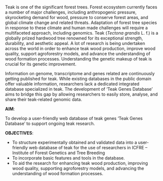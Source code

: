 Teak is one of the significant forest trees. Forest ecosystem currently faces a number of major challenges, including anthropogenic pressure, skyrocketing demand for wood, pressure to conserve forest areas, and global climate change and related threats. 
Adaptation of forest tree species in response to these climate and human made challenges will require a multifaceted approach, including genomics.
Teak (*Tectona grandis* L. f.) is a globally prized hardwood tree renowned for its exceptional strength, durability, and aesthetic appeal. 
A lot of research is being undertaken across the world in order to enhance teak wood production, improve wood quality, support agroforestry models, and advance the understanding of wood formation processes. 
Understanding the genetic makeup of teak is crucial for its genetic improvement.

Information on genome, transcriptome and genes related are continuously getting published for teak. 
While existing databases in the public domain offer valuable information, researchers lack a dedicated integrated database specialized in teak. 
The development of ‘Teak Genes Database’ aims to bridge this gap by allowing researchers to easily store, analyse, and share their teak-related genomic data.

**AIM**:

To develop a user-friendly web database of teak genes ‘Teak Genes Database’ to support ongoing teak
research.

**OBJECTIVES**:
- To structure experimentally obtained and validated data into a user-friendly web database of teak for
the use of researchers in ICFRE – Institute of Forest Genetics and Tree Breeding
-  To incorporate basic features and tools in the database.
- To aid the research for enhancing teak wood production, improving wood quality, supporting
agroforestry models, and advancing the understanding of wood formation processes.
